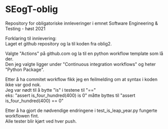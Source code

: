 # SEogT-oblig
Repository for obligatoriske innleveringer i emnet Software Engineering &amp; Testing - høst 2021

Forklaring til innlevering:<br>
Laget et github repository og la til koden fra oblig2.

Valgte "Actions" på github.com og la til en python workflow template som lå der. <br>
Den jeg valgte ligger under "Continuous integration workflows" og heter "Python Package".

Etter å ha commitet workflow fikk jeg en feilmelding om at syntax i koden ikke var god nok.<br>
Jeg var nødt til å bytte "is" i testene til "=="<br>
eks:  "assert is_four_hundred(400) is 0" måtte byttes til "assert is_four_hundred(400) == 0" 

Etter å ha gjort de nødvendige endringene i test_is_leap_year.py fungerte workflowen fint. <br>
Alle tester blir kjørt ved hver push. 
